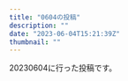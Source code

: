 ```yaml
---
title: "0604の投稿"
description: ""
date: "2023-06-04T15:21:39Z"
thumbnail: ""
---
```

20230604に行った投稿です。
<!--more-->
